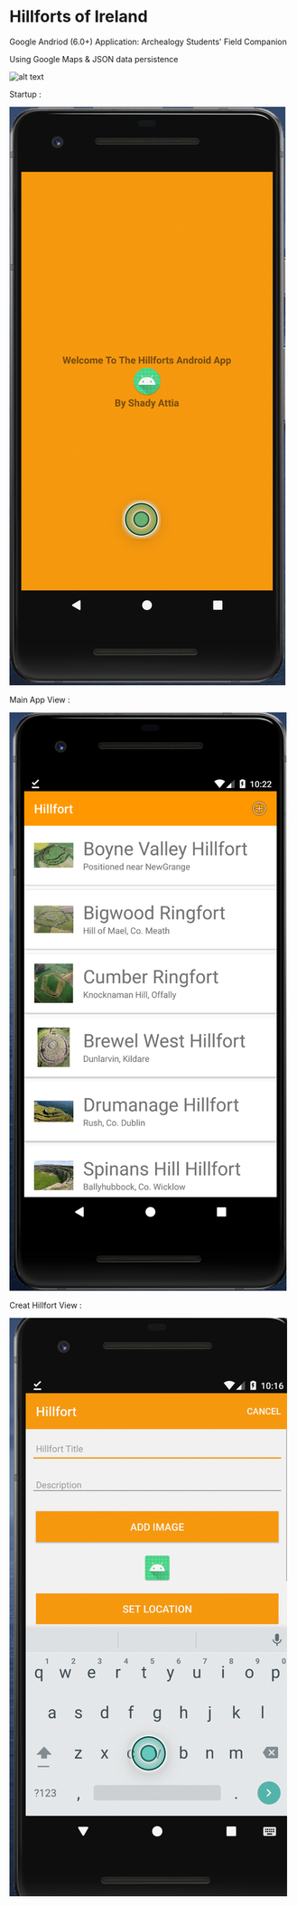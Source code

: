 # Hillforts of Ireland
Google Andriod (6.0+) Application: Archealogy Students' Field Companion

Using Google Maps & JSON data persistence

![alt text](https://upload.wikimedia.org/wikipedia/commons/3/36/Multivallate_Ringfort_at_Rathrar_%28Rathbarna_Enclosure_Complex%29%2C_Co_Roscommon%2C_Ireland.jpg)

Startup :

![alt text](https://github.com/AttiaFX/Hillforts/blob/main/Screenshots/Screenshot%202020-11-08%20at%2022.24.36.png?raw=true)

Main App View :

![alt text](https://github.com/AttiaFX/Hillforts/blob/main/Screenshots/Screenshot%202020-11-08%20at%2022.22.59.png?raw=true)

Creat Hillfort View :

![alt text](https://github.com/AttiaFX/Hillforts/blob/main/Screenshots/Screenshot%202020-11-08%20at%2022.16.22.png?raw=true)
